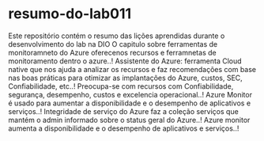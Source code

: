 # resumo-do-lab011
Este repositório contém o resumo das lições aprendidas durante o desenvolvimento do lab na DIO
O capitulo sobre ferramentas de monitoramneto do Azure oferecenos recursos e ferramnetas  de monitoramento dentro o azure..! 
Assistente do Azure: ferramenta Cloud native que nos ajuda a analizar os recursos e faz recomendações com base nas boas práticas
para otimizar as implantações do Azure, custos, SEC, Confiabilidade, etc..!
Preocupa-se com recursos com Confiabilidade, segurança, desempenho, custos e excelencia operacional..!
Azure Monitor é usado para aumentar a disponibilidade e o desempenho de aplicativos e serviços..!
Integridade de serviço do Azure faz a coleção serviços que mantém o admin informado sobre o status geral do Azure..!
Azure monitor aumenta a disponibilidade e o desempenho de aplicativos e serviços..!
